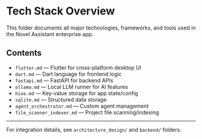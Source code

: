 # Tech Stack Overview

This folder documents all major technologies, frameworks, and tools used in the Novel Assistant enterprise app.

## Contents

- `flutter.md` — Flutter for cross-platform desktop UI
- `dart.md` — Dart language for frontend logic
- `fastapi.md` — FastAPI for backend APIs
- `ollama.md` — Local LLM runner for AI features
- `hive.md` — Key-value storage for app state/config
- `sqlite.md` — Structured data storage
- `agent_orchestrator.md` — Custom agent management
- `file_scanner_indexer.md` — Project file scanning/indexing

---

For integration details, see `architecture_design/` and `backend/` folders.
